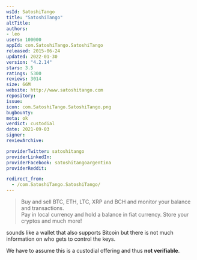 ```yaml
---
wsId: SatoshiTango
title: "SatoshiTango"
altTitle: 
authors:
- leo
users: 100000
appId: com.SatoshiTango.SatoshiTango
released: 2015-06-24
updated: 2022-01-30
version: "4.2.14"
stars: 3.5
ratings: 5300
reviews: 3014
size: 66M
website: http://www.satoshitango.com
repository: 
issue: 
icon: com.SatoshiTango.SatoshiTango.png
bugbounty: 
meta: ok
verdict: custodial
date: 2021-09-03
signer: 
reviewArchive:

providerTwitter: satoshitango
providerLinkedIn: 
providerFacebook: satoshitangoargentina
providerReddit: 

redirect_from:
  - /com.SatoshiTango.SatoshiTango/
---
```


> Buy and sell BTC, ETH, LTC, XRP and BCH and monitor your balance and
  transactions.<br>
  Pay in local currency and hold a balance in fiat currency. Store your cryptos
  and much more!

sounds like a wallet that also supports Bitcoin but there is not much
information on who gets to control the keys.

We have to assume this is a custodial offering and thus **not verifiable**.

